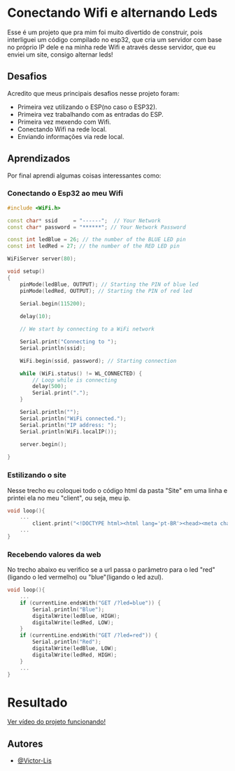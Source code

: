 
# Conectando Wifi e alternando Leds

Esse é um projeto que pra mim foi muito divertido de construir, pois interliguei um código compilado no esp32, que cria um servidor com base no próprio IP dele e na minha rede Wifi e através desse servidor, que eu enviei um site, consigo alternar leds!


## Desafios

Acredito que meus principais desafios nesse projeto foram:
- Primeira vez utilizando o ESP(no caso o ESP32).
- Primeira vez trabalhando com as entradas do ESP.
- Primeira vez mexendo com Wifi.
- Conectando Wifi na rede local.
- Enviando informações via rede local.
## Aprendizados

Por final aprendi algumas coisas interessantes como: 
### Conectando o Esp32 ao meu Wifi

```c++
#include <WiFi.h>

const char* ssid     = "------";  // Your Network 
const char* password = "******"; // Your Network Password 

const int ledBlue = 26; // the number of the BLUE LED pin
const int ledRed = 27; // the number of the RED LED pin

WiFiServer server(80);

void setup()
{
    pinMode(ledBlue, OUTPUT); // Starting the PIN of blue led
    pinMode(ledRed, OUTPUT); // Starting the PIN of red led
    
    Serial.begin(115200);

    delay(10);

    // We start by connecting to a WiFi network

    Serial.print("Connecting to ");
    Serial.println(ssid);

    WiFi.begin(ssid, password); // Starting connection

    while (WiFi.status() != WL_CONNECTED) {
        // Loop while is connecting
        delay(500);
        Serial.print(".");
    }

    Serial.println("");
    Serial.println("WiFi connected.");
    Serial.println("IP address: ");
    Serial.println(WiFi.localIP());
    
    server.begin();

}

```

### Estilizando o site
Nesse trecho eu coloquei todo o código html da pasta "Site" em uma linha e printei ela no meu "client", ou seja, meu ip.
```c++
void loop(){
    ...
        client.print("<!DOCTYPE html><html lang='pt-BR'><head><meta charset='UTF-8'><meta name='viewport' content='width=device-width, initial-scale=1.0'><title>Leds</title></head><style>* {margin: 0;padding: 0;border: 0;font-family: sans-serif;}body {background-color: #202020;display: flex;flex-direction: column;align-items: center;justify-content: space-around;min-height: 80vh;padding: 10vh 0;}a {text-decoration: none;text-transform: uppercase;padding: 35px 50px;border: 2px solid #fff;font-size: 20px;color: #fff;transition: 0.25s;&:hover {opacity: 0.75;cursor: pointer;transition: 0.5s;}} .blue {border: 2px solid rgb(0, 15, 255);&:hover {background-color: rgb(0, 15, 255);}}.blue-active {background-color: rgb(0, 15, 255);}.red {border: 2px solid rgb(255, 15, 0);&:hover {background-color: rgb(255, 15, 0);}}.red-active {background-color: rgb(255, 15, 0);}</style><body><a class='blue' href='?led=blue'> Blue </a><a class='red' href='?led=red'> Red </a></body><script>let currentURL = window.location.href;if (currentURL.includes('blue')) {document.querySelector('.blue').classList.add('blue-active');}if (currentURL.includes('red')) {document.querySelector('.red').classList.add('red-active');}</script></html>");
    ...
}
```

### Recebendo valores da web
No trecho abaixo eu verifico se a url passa o parâmetro para o led "red"(ligando o led vermelho) ou "blue"(ligando o led azul).
```c++
void loop(){
    ...
    if (currentLine.endsWith("GET /?led=blue")) {
        Serial.println("Blue");
        digitalWrite(ledBlue, HIGH);   
        digitalWrite(ledRed, LOW);   
    }
    if (currentLine.endsWith("GET /?led=red")) {
        Serial.println("Red");
        digitalWrite(ledBlue, LOW);   
        digitalWrite(ledRed, HIGH);
    }
    ...
}
```
# Resultado

[Ver vídeo do projeto funcionando!](https://www.youtube.com/watch?v=S7EanehuTS0)
## Autores

- [@Victor-Lis](https://github.com/Victor-Lis)

